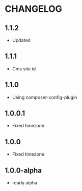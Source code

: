CHANGELOG
==============

1.1.2
-----------------
 * Updated
 
1.1.1
-----------------
 * Cms site id
 
1.1.0
-----------------
 * Using composer-config-plugin
 
1.0.0.1
-----------------
 * Fixed timezone
 
1.0.0
-----------------
 * Fixed timezone

1.0.0-alpha
-----------------
 * ready alpha
